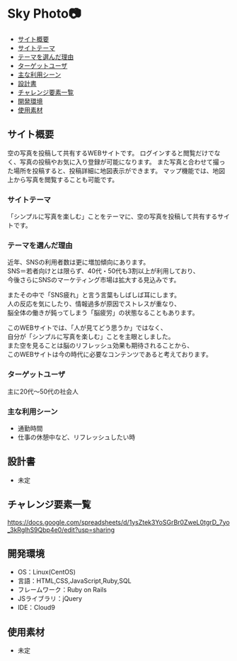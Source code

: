 # Sky Photo:camera:

- [サイト概要](#サイト概要)
- [サイトテーマ](#サイトテーマ)
- [テーマを選んだ理由](#テーマを選んだ理由)
- [ターゲットユーザ](#ターゲットユーザ)
- [主な利用シーン](#主な利用シーン)
- [設計書](#設計書)
- [チャレンジ要素一覧](#チャレンジ要素一覧)
- [開発環境](#開発環境)
- [使用素材](#使用素材)

## サイト概要
空の写真を投稿して共有するWEBサイトです。
ログインすると閲覧だけでなく、写真の投稿やお気に入り登録が可能になります。
また写真と合わせて撮った場所を投稿すると、投稿詳細に地図表示ができます。
マップ機能では、地図上から写真を閲覧することも可能です。

### サイトテーマ
「シンプルに写真を楽しむ」ことをテーマに、空の写真を投稿して共有するサイトです。

### テーマを選んだ理由
近年、SNSの利用者数は更に増加傾向にあります。<br/>
SNS＝若者向けとは限らず、40代・50代も3割以上が利用しており、<br/>
今後さらにSNSのマーケティング市場は拡大する見込みです。<br/>

またその中で「SNS疲れ」と言う言葉もしばしば耳にします。<br/>
人の反応を気にしたり、情報過多が原因でストレスが重なり、<br/>
脳全体の働きが鈍ってしまう「脳疲労」の状態なることもあります。<br/>


このWEBサイトでは、「人が見てどう思うか」ではなく、<br/>
自分が「シンプルに写真を楽しむ」ことを主眼としました。<br/>
また空を見ることは脳のリフレッシュ効果も期待されることから、<br/>
このWEBサイトは今の時代に必要なコンテンツであると考えております。<br/>

### ターゲットユーザ
主に20代～50代の社会人

### 主な利用シーン
- 通勤時間
- 仕事の休憩中など、リフレッシュしたい時

## 設計書
- 未定

## チャレンジ要素一覧
https://docs.google.com/spreadsheets/d/1ysZtek3YoSGrBr0ZweL0tgrD_7yo_3kRglhS9Qbp4e0/edit?usp=sharing

## 開発環境
- OS：Linux(CentOS)
- 言語：HTML,CSS,JavaScript,Ruby,SQL
- フレームワーク：Ruby on Rails
- JSライブラリ：jQuery
- IDE：Cloud9

## 使用素材
*  未定